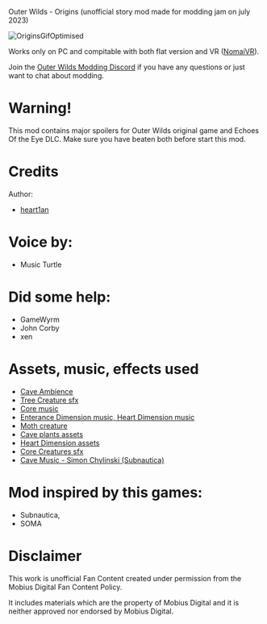 Outer Wilds - Origins (unofficial story mod made for modding jam on july 2023) 

![OriginsGifOptimised](https://github.com/hearth1an/Origins/assets/106444732/5be1455b-e065-45c7-95f8-69c29195f3bc)

Works only on PC and compitable with both flat version and VR ([NomaiVR](https://outerwildsmods.com/mods/nomaivr)).

Join the [Outer Wilds Modding Discord](https://discord.gg/MvbCbBz6Q6) if you have any questions or just want to chat about modding.

# Warning!
This mod contains major spoilers for Outer Wilds original game and Echoes Of the Eye DLC. Make sure you have beaten both before start this mod.

# Credits
Author:
- [heart1an](https://github.com/hearth1an)
  
# Voice by:
- Music Turtle

# Did some help:
- GameWyrm
- John Corby
- xen

# Assets, music, effects used
- [Cave Ambience](https://github.com/hearth1an)
- [Tree Creature sfx](https://www.youtube.com/watch?v=EZt8avdR7Rg&ab_channel=BluezoneCorporation)
- [Core music ](https://youtu.be/nOvXQ3srt70)
- [Enterance Dimension music, Heart Dimension music](https://www.youtube.com/watch?v=9xG3IqB2jlg&t=2492s)
- [Moth creature](https://sketchfab.com/3d-models/stylized-flying-bee-bird-rigged-dc6e35992a79471d890fa9bf558e3b25)
- [Cave plants assets](https://sketchfab.com/3d-models/alien-world-explorer-f73af15ccc2849098df32f48133cba9b)
- [Heart Dimension assets](https://sketchfab.com/3d-models/obelisk-of-xulazar-09aac2ed4e58415885a1fadcb83ddb94)
- [Core Creatures sfx](https://www.youtube.com/watch?v=x0qEwAc4sR0&ab_channel=TheAmazinTacoChannel)
- [Cave Music - Simon Chylinski (Subnautica)](https://youtu.be/aT9_-P7N950?t=2727)

# Mod inspired by this games:
- Subnautica,
- SOMA

# Disclaimer
This work is unofficial Fan Content created under permission from the Mobius Digital Fan Content Policy.

It includes materials which are the property of Mobius Digital and it is neither approved nor endorsed by Mobius Digital.
